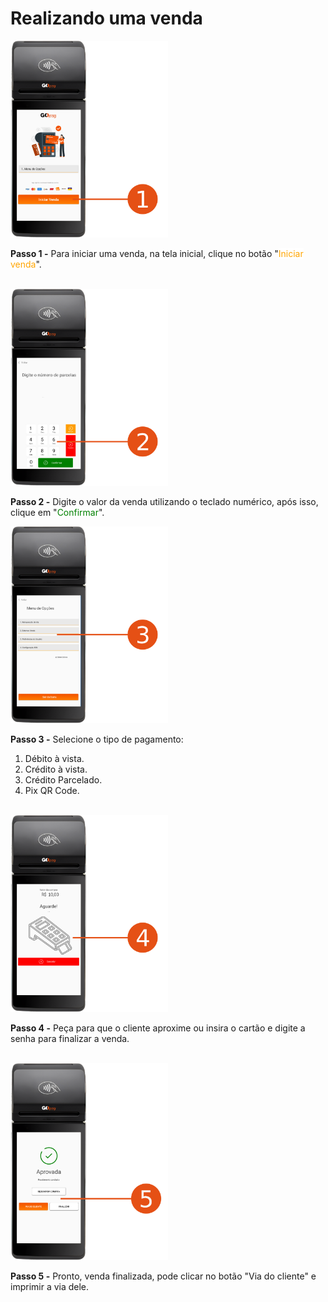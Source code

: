 # Realizando uma venda

<img width="50%" src="/assets/prints/maquininha_smart_realizar_venda_1.png" />

**Passo 1 -** Para iniciar uma venda, na tela inicial, clique no botão "<mark style="color:orange;background-color:white;">Iniciar venda</mark>".

<br>

<img width="50%" src="/assets/prints/maquininha_smart_realizar_venda_2.png" />


**Passo 2 -** Digite o valor da venda utilizando o teclado numérico, após isso, clique em "<mark style="color:green;background-color:white;">Confirmar</mark>".

<img width="50%" src="/assets/prints/maquininha_smart_realizar_venda_3.png" />

**Passo 3 -** Selecione o tipo de pagamento:
1. Débito à vista.
2. Crédito à vista.
3. Crédito Parcelado.
4. Pix QR Code.

<br>

<img width="50%" src="/assets/prints/maquininha_smart_realizar_venda_4.png" />

**Passo 4 -** Peça para que o cliente aproxime ou insira o cartão e digite a senha para finalizar a venda.

<br>

<img width="50%" src="/assets/prints/maquininha_smart_realizar_venda_5.png" />

**Passo 5 -** Pronto, venda finalizada, pode clicar no botão "Via do cliente" e imprimir a via dele.